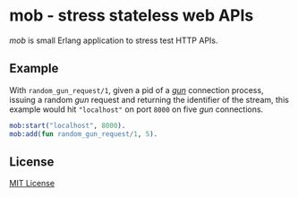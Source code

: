 # mob - stress stateless web APIs

*mob* is small Erlang application to stress test HTTP APIs.

## Example

With `random_gun_request/1`, given a pid of a [*gun*](https://github.com/ninenines/gun) connection process, issuing a random *gun* request and returning the identifier of the stream, this example would hit `"localhost"` on port `8000` on five *gun* connections.

```erlang
mob:start("localhost", 8000).
mob:add(fun random_gun_request/1, 5).
```

## License

[MIT License](https://raw.github.com/michaelnisi/mob/master/LICENSE)
